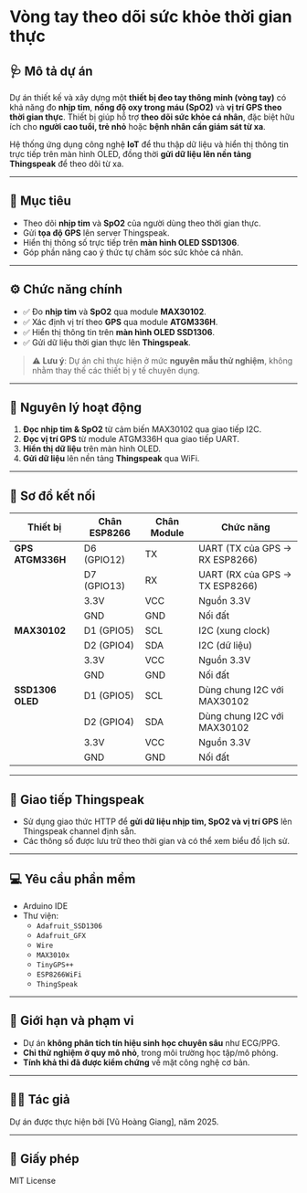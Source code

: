 # Vòng tay theo dõi sức khỏe thời gian thực

## 🩺 Mô tả dự án

Dự án thiết kế và xây dựng một **thiết bị đeo tay thông minh (vòng tay)** có khả năng đo **nhịp tim**, **nồng độ oxy trong máu (SpO2)** và **vị trí GPS theo thời gian thực**. Thiết bị giúp hỗ trợ **theo dõi sức khỏe cá nhân**, đặc biệt hữu ích cho **người cao tuổi, trẻ nhỏ** hoặc **bệnh nhân cần giám sát từ xa**.

Hệ thống ứng dụng công nghệ **IoT** để thu thập dữ liệu và hiển thị thông tin trực tiếp trên màn hình OLED, đồng thời **gửi dữ liệu lên nền tảng Thingspeak** để theo dõi từ xa.

---

## 🎯 Mục tiêu

- Theo dõi **nhịp tim** và **SpO2** của người dùng theo thời gian thực.
- Gửi **tọa độ GPS** lên server Thingspeak.
- Hiển thị thông số trực tiếp trên **màn hình OLED SSD1306**.
- Góp phần nâng cao ý thức tự chăm sóc sức khỏe cá nhân.

---

## ⚙️ Chức năng chính

- ✅ Đo **nhịp tim** và **SpO2** qua module **MAX30102**.
- ✅ Xác định vị trí theo **GPS** qua module **ATGM336H**.
- ✅ Hiển thị thông tin trên **màn hình OLED SSD1306**.
- ✅ Gửi dữ liệu thời gian thực lên **Thingspeak**.

> ⚠️ **Lưu ý**: Dự án chỉ thực hiện ở mức **nguyên mẫu thử nghiệm**, không nhằm thay thế các thiết bị y tế chuyên dụng.

---

## 🔄 Nguyên lý hoạt động

1. **Đọc nhịp tim & SpO2** từ cảm biến MAX30102 qua giao tiếp I2C.
2. **Đọc vị trí GPS** từ module ATGM336H qua giao tiếp UART.
3. **Hiển thị dữ liệu** trên màn hình OLED.
4. **Gửi dữ liệu** lên nền tảng **Thingspeak** qua WiFi.

---

## 🔌 Sơ đồ kết nối

| **Thiết bị**       | **Chân ESP8266** | **Chân Module** | **Chức năng**                         |
|--------------------|------------------|------------------|----------------------------------------|
| **GPS ATGM336H**   | D6 (GPIO12)      | TX              | UART (TX của GPS → RX ESP8266)        |
|                    | D7 (GPIO13)      | RX              | UART (RX của GPS → TX ESP8266)        |
|                    | 3.3V             | VCC             | Nguồn 3.3V                             |
|                    | GND              | GND             | Nối đất                                |
| **MAX30102**       | D1 (GPIO5)       | SCL             | I2C (xung clock)                       |
|                    | D2 (GPIO4)       | SDA             | I2C (dữ liệu)                          |
|                    | 3.3V             | VCC             | Nguồn 3.3V                             |
|                    | GND              | GND             | Nối đất                                |
| **SSD1306 OLED**   | D1 (GPIO5)       | SCL             | Dùng chung I2C với MAX30102           |
|                    | D2 (GPIO4)       | SDA             | Dùng chung I2C với MAX30102           |
|                    | 3.3V             | VCC             | Nguồn 3.3V                             |
|                    | GND              | GND             | Nối đất                                |

---

## 📡 Giao tiếp Thingspeak

- Sử dụng giao thức HTTP để **gửi dữ liệu nhịp tim, SpO2 và vị trí GPS** lên Thingspeak channel định sẵn.
- Các thông số được lưu trữ theo thời gian và có thể xem biểu đồ lịch sử.

---

## 💻 Yêu cầu phần mềm

- Arduino IDE
- Thư viện:
  - `Adafruit_SSD1306`
  - `Adafruit_GFX`
  - `Wire`
  - `MAX3010x`
  - `TinyGPS++`
  - `ESP8266WiFi`
  - `ThingSpeak`

---


## 🧪 Giới hạn và phạm vi

- Dự án **không phân tích tín hiệu sinh học chuyên sâu** như ECG/PPG.
- **Chỉ thử nghiệm ở quy mô nhỏ**, trong môi trường học tập/mô phỏng.
- **Tính khả thi đã được kiểm chứng** về mặt công nghệ cơ bản.

---

## 👨‍💻 Tác giả

Dự án được thực hiện bởi [Vũ Hoàng Giang], năm 2025.

---

## 📜 Giấy phép

MIT License
